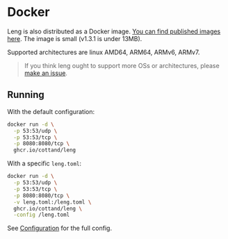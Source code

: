 # Docker

Leng is also distributed as a Docker image.
[You can find published images here](https://github.com/Cottand/leng/pkgs/container/leng).
The image is small (v1.3.1 is under 13MB).

Supported architectures are linux AMD64, ARM64, ARMv6, ARMv7.

> If you think leng ought to support more OSs or architectures, please
[make an issue](https://github.com/Cottand/leng/issues/new).

## Running

With the default configuration:

```bash
docker run -d \
  -p 53:53/udp \
  -p 53:53/tcp \
  -p 8080:8080/tcp \
  ghcr.io/cottand/leng
```

With a specific `leng.toml`:

```bash
docker run -d \
  -p 53:53/udp \
  -p 53:53/tcp \
  -p 8080:8080/tcp \
  -v leng.toml:/leng.toml \
  ghcr.io/cottand/leng \
  -config /leng.toml

```

See [Configuration](./Configuration.md) for the full config.
